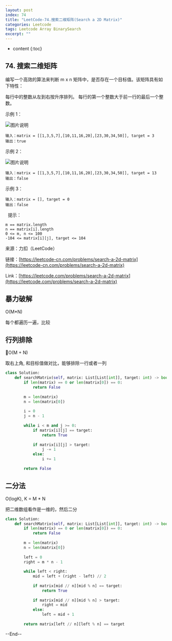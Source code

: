 ```yaml
---
layout: post
index: 74
title: "LeetCode-74.搜索二维矩阵(Search a 2D Matrix)"
categories: Leetcode
tags: Leetcode Array BinarySearch
excerpt: ""
---
```


* content
{:toc}

## 74. 搜索二维矩阵

编写一个高效的算法来判断 m x n 矩阵中，是否存在一个目标值。该矩阵具有如下特性：

每行中的整数从左到右按升序排列。
每行的第一个整数大于前一行的最后一个整数。
 

示例 1：

![图片说明]({{site.static}}/images/leetcode-algorithm-74-1.jpg)

```
输入：matrix = [[1,3,5,7],[10,11,16,20],[23,30,34,50]], target = 3
输出：true
```

示例 2：

![图片说明]({{site.static}}/images/leetcode-algorithm-74-2.jpg)

```
输入：matrix = [[1,3,5,7],[10,11,16,20],[23,30,34,50]], target = 13
输出：false
```

示例 3：

```
输入：matrix = [], target = 0
输出：false
```
 
提示：

```
m == matrix.length
n == matrix[i].length
0 <= m, n <= 100
-104 <= matrix[i][j], target <= 104
```

来源：力扣（LeetCode）

链接：[https://leetcode-cn.com/problems/search-a-2d-matrix](https://leetcode-cn.com/problems/search-a-2d-matrix)

Link：[https://leetcode.com/problems/search-a-2d-matrix](https://leetcode.com/problems/search-a-2d-matrix)


## 暴力破解

O(M*N)

每个都遍历一遍，比较

## 行列排除

O(M + N)

取右上角, 和目标值做对比，能够排除一行或者一列

```python
class Solution:
    def searchMatrix(self, matrix: List[List[int]], target: int) -> bool:
        if len(matrix) == 0 or len(matrix[0]) == 0:
            return False
            
        m = len(matrix)
        n = len(matrix[0])
            
        i = 0
        j = n - 1
        
        while i < m and j >= 0:
            if matrix[i][j] == target:
                return True
                
            if matrix[i][j] > target:
                j -= 1
            else:
                i += 1
                
        return False
```

## 二分法

O(logK), K = M * N

把二维数组看作是一维的，然后二分

```python
class Solution:
    def searchMatrix(self, matrix: List[List[int]], target: int) -> bool:
        if len(matrix) == 0 or len(matrix[0]) == 0:
            return False
           
        m = len(matrix)
        n = len(matrix[0])
           
        left = 0
        right = m * n - 1
        
        while left < right:
            mid = left + (right - left) // 2
            
            if matrix[mid // n][mid % n] == target:
                return True
            
            if matrix[mid // n][mid % n] > target:
                right = mid
            else:
                left = mid + 1
                
        return matrix[left // n][left % n] == target
```

--End--